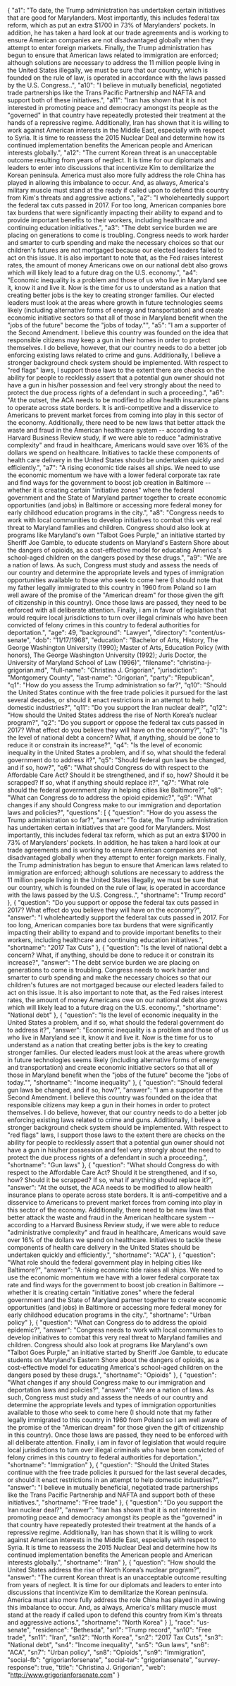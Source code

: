 {
  "a1": "To date, the Trump administration has undertaken certain initiatives that are good for Marylanders. Most importantly, this includes federal tax reform, which as put an extra $1700 in 73% of Marylanders' pockets. In addition, he has taken a hard look at our trade agreements and is working to ensure American companies are not disadvantaged globally when they attempt to enter foreign markets. Finally, the Trump administration has begun to ensure that American laws related to immigration are enforced; although solutions are necessary to address the 11 million people living in the United States illegally, we must be sure that our country, which is founded on the rule of law, is operated in accordance with the laws passed by the U.S. Congress..",
  "a10": "I believe in mutually beneficial, negotiated trade partnerships like the Trans Pacific Partnership and NAFTA and support both of these initiatives.",
  "a11": "Iran has shown that it is not interested in promoting peace and democracy amongst its people as the \"governed\" in that country have repeatedly protested their treatment at the hands of a repressive regime. Additionally, Iran has shown that it is willing to work against American interests in the Middle East, especially with respect to Syria. It is time to reassess the 2015 Nuclear Deal and determine how its continued implementation benefits the American people and American interests globally.",
  "a12": "The current Korean threat is an unacceptable outcome resulting from years of neglect. It is time for our diplomats and leaders to enter into discussions that incentivize Kim to demilitarize the Korean peninsula. America must also more fully address the role China has played in allowing this imbalance to occur. And, as always, America's military muscle must stand at the ready if called upon to defend this country from Kim's threats and aggressive actions.",
  "a2": "I wholeheartedly support the federal tax cuts passed in 2017. For too long, American companies bore tax burdens that were significantly impacting their ability to expand and to provide important benefits to their workers, including healthcare and continuing education initiatives.",
  "a3": "The debt service burden we are placing on generations to come is troubling. Congress needs to work harder and smarter to curb spending and make the necessary choices so that our children's futures are not mortgaged because our elected leaders failed to act on this issue. It is also important to note that, as the Fed raises interest rates, the amount of money Americans owe on our national debt also grows which will likely lead to a future drag on the U.S. economy.",
  "a4": "Economic inequality is a problem and those of us who live in Maryland see it, know it and live it. Now is the time for us to understand as a nation that creating better jobs is the key to creating stronger families. Our elected leaders must look at the areas where growth in future technologies seems likely (including alternative forms of energy and transportation) and create economic initiative sectors so that all of those in Maryland benefit when the \"jobs of the future\" become the \"jobs of today.\"",
  "a5": "I am a supporter of the Second Amendment. I believe this country was founded on the idea that responsible citizens may keep a gun in their homes in order to protect themselves. I do believe, however, that our country needs to do a better job enforcing existing laws related to crime and guns. Additionally, I believe a stronger background check system should be implemented. With respect to \"red flags\" laws, I support those laws to the extent there are checks on the ability for people to recklessly assert that a potential gun owner should not have a gun in his/her possession and feel very strongly about the need to protect the due process rights of a defendant in such a proceeding.",
  "a6": "At the outset, the ACA needs to be modified to allow health insurance plans to operate across state borders. It is anti-competitive and a disservice to Americans to prevent market forces from coming into play in this sector of the economy. Additionally, there need to be new laws that better attack the waste and fraud in the American healthcare system -- according to a Harvard Business Review study, if we were able to reduce \"administrative complexity\" and fraud in healthcare, Americans would save over 16% of the dollars we spend on healthcare. Initiatives to tackle these components of health care delivery in the United States should be undertaken quickly and efficiently.",
  "a7": "A rising economic tide raises all ships. We need to use the economic momentum we have with a lower federal corporate tax rate and find ways for the government to boost job creation in Baltimore -- whether it is creating certain \"initiative zones\" where the federal government and the State of Maryland partner together to create economic opportunities (and jobs) in Baltimore or accessing more federal money for early childhood education programs in the city.",
  "a8": "Congress needs to work with local communities to develop initiatives to combat this very real threat to Maryland families and children. Congress should also look at programs like Maryland's own \"Talbot Goes Purple,\" an initiative started by Sheriff Joe Gamble, to educate students on Maryland's Eastern Shore about the dangers of opioids, as a cost-effective model for educating America's school-aged children on the dangers posed by these drugs.",
  "a9": "We are a nation of laws. As such, Congress must study and assess the needs of our country and determine the appropriate levels and types of immigration opportunities available to those who seek to come here (I should note that my father legally immigrated to this country in 1960 from Poland so I am well aware of the promise of the \"American dream\" for those given the gift of citizenship in this country). Once those laws are passed, they need to be enforced with all deliberate attention. Finally, i am in favor of legislation that would require local jurisdictions to turn over illegal criminals who have been convicted of felony crimes in this country to federal authorities for deportation.",
  "age": 49,
  "background": "Lawyer",
  "directory": "content/us-senate",
  "dob": "11/17/1968",
  "education": "Bachelor of Arts, History, The George Washington University (1990); Master of Arts, Education Policy (with honors), The George Washington University (1992); Juris Doctor, the University of Maryland School of Law (1996)",
  "filename": "christina-j-grigorian.md",
  "full-name": "Christina J. Grigorian",
  "jurisdiction": "Montgomery County",
  "last-name": "Grigorian",
  "party": "Republican",
  "q1": "How do you assess the Trump administration so far?",
  "q10": "Should the United States continue with the free trade policies it pursued for the last several decades, or should it enact restrictions in an attempt to help domestic industries?",
  "q11": "Do you support the Iran nuclear deal?",
  "q12": "How should the United States address the rise of North Korea’s nuclear program?",
  "q2": "Do you support or oppose the federal tax cuts passed in 2017? What effect do you believe they will have on the economy?",
  "q3": "Is the level of national debt a concern? What, if anything, should be done to reduce it or constrain its increase?",
  "q4": "Is the level of economic inequality in the United States a problem, and if so, what should the federal government do to address it?",
  "q5": "Should federal gun laws be changed, and if so, how?",
  "q6": "What should Congress do with respect to the Affordable Care Act? Should it be strengthened, and if so, how? Should it be scrapped? If so, what if anything should replace it?",
  "q7": "What role should the federal government play in helping cities like Baltimore?",
  "q8": "What can Congress do to address the opioid epidemic?",
  "q9": "What changes if any should Congress make to our immigration and deportation laws and policies?",
  "questions": [
    {
      "question": "How do you assess the Trump administration so far?",
      "answer": "To date, the Trump administration has undertaken certain initiatives that are good for Marylanders. Most importantly, this includes federal tax reform, which as put an extra $1700 in 73% of Marylanders' pockets. In addition, he has taken a hard look at our trade agreements and is working to ensure American companies are not disadvantaged globally when they attempt to enter foreign markets. Finally, the Trump administration has begun to ensure that American laws related to immigration are enforced; although solutions are necessary to address the 11 million people living in the United States illegally, we must be sure that our country, which is founded on the rule of law, is operated in accordance with the laws passed by the U.S. Congress..",
      "shortname": "Trump record"
    },
    {
      "question": "Do you support or oppose the federal tax cuts passed in 2017? What effect do you believe they will have on the economy?",
      "answer": "I wholeheartedly support the federal tax cuts passed in 2017. For too long, American companies bore tax burdens that were significantly impacting their ability to expand and to provide important benefits to their workers, including healthcare and continuing education initiatives.",
      "shortname": "2017 Tax Cuts"
    },
    {
      "question": "Is the level of national debt a concern? What, if anything, should be done to reduce it or constrain its increase?",
      "answer": "The debt service burden we are placing on generations to come is troubling. Congress needs to work harder and smarter to curb spending and make the necessary choices so that our children's futures are not mortgaged because our elected leaders failed to act on this issue. It is also important to note that, as the Fed raises interest rates, the amount of money Americans owe on our national debt also grows which will likely lead to a future drag on the U.S. economy.",
      "shortname": "National debt"
    },
    {
      "question": "Is the level of economic inequality in the United States a problem, and if so, what should the federal government do to address it?",
      "answer": "Economic inequality is a problem and those of us who live in Maryland see it, know it and live it. Now is the time for us to understand as a nation that creating better jobs is the key to creating stronger families. Our elected leaders must look at the areas where growth in future technologies seems likely (including alternative forms of energy and transportation) and create economic initiative sectors so that all of those in Maryland benefit when the \"jobs of the future\" become the \"jobs of today.\"",
      "shortname": "Income inequality"
    },
    {
      "question": "Should federal gun laws be changed, and if so, how?",
      "answer": "I am a supporter of the Second Amendment. I believe this country was founded on the idea that responsible citizens may keep a gun in their homes in order to protect themselves. I do believe, however, that our country needs to do a better job enforcing existing laws related to crime and guns. Additionally, I believe a stronger background check system should be implemented. With respect to \"red flags\" laws, I support those laws to the extent there are checks on the ability for people to recklessly assert that a potential gun owner should not have a gun in his/her possession and feel very strongly about the need to protect the due process rights of a defendant in such a proceeding.",
      "shortname": "Gun laws"
    },
    {
      "question": "What should Congress do with respect to the Affordable Care Act? Should it be strengthened, and if so, how? Should it be scrapped? If so, what if anything should replace it?",
      "answer": "At the outset, the ACA needs to be modified to allow health insurance plans to operate across state borders. It is anti-competitive and a disservice to Americans to prevent market forces from coming into play in this sector of the economy. Additionally, there need to be new laws that better attack the waste and fraud in the American healthcare system -- according to a Harvard Business Review study, if we were able to reduce \"administrative complexity\" and fraud in healthcare, Americans would save over 16% of the dollars we spend on healthcare. Initiatives to tackle these components of health care delivery in the United States should be undertaken quickly and efficiently.",
      "shortname": "ACA"
    },
    {
      "question": "What role should the federal government play in helping cities like Baltimore?",
      "answer": "A rising economic tide raises all ships. We need to use the economic momentum we have with a lower federal corporate tax rate and find ways for the government to boost job creation in Baltimore -- whether it is creating certain \"initiative zones\" where the federal government and the State of Maryland partner together to create economic opportunities (and jobs) in Baltimore or accessing more federal money for early childhood education programs in the city.",
      "shortname": "Urban policy"
    },
    {
      "question": "What can Congress do to address the opioid epidemic?",
      "answer": "Congress needs to work with local communities to develop initiatives to combat this very real threat to Maryland families and children. Congress should also look at programs like Maryland's own \"Talbot Goes Purple,\" an initiative started by Sheriff Joe Gamble, to educate students on Maryland's Eastern Shore about the dangers of opioids, as a cost-effective model for educating America's school-aged children on the dangers posed by these drugs.",
      "shortname": "Opioids"
    },
    {
      "question": "What changes if any should Congress make to our immigration and deportation laws and policies?",
      "answer": "We are a nation of laws. As such, Congress must study and assess the needs of our country and determine the appropriate levels and types of immigration opportunities available to those who seek to come here (I should note that my father legally immigrated to this country in 1960 from Poland so I am well aware of the promise of the \"American dream\" for those given the gift of citizenship in this country). Once those laws are passed, they need to be enforced with all deliberate attention. Finally, i am in favor of legislation that would require local jurisdictions to turn over illegal criminals who have been convicted of felony crimes in this country to federal authorities for deportation.",
      "shortname": "Immigration"
    },
    {
      "question": "Should the United States continue with the free trade policies it pursued for the last several decades, or should it enact restrictions in an attempt to help domestic industries?",
      "answer": "I believe in mutually beneficial, negotiated trade partnerships like the Trans Pacific Partnership and NAFTA and support both of these initiatives.",
      "shortname": "Free trade"
    },
    {
      "question": "Do you support the Iran nuclear deal?",
      "answer": "Iran has shown that it is not interested in promoting peace and democracy amongst its people as the \"governed\" in that country have repeatedly protested their treatment at the hands of a repressive regime. Additionally, Iran has shown that it is willing to work against American interests in the Middle East, especially with respect to Syria. It is time to reassess the 2015 Nuclear Deal and determine how its continued implementation benefits the American people and American interests globally.",
      "shortname": "Iran"
    },
    {
      "question": "How should the United States address the rise of North Korea’s nuclear program?",
      "answer": "The current Korean threat is an unacceptable outcome resulting from years of neglect. It is time for our diplomats and leaders to enter into discussions that incentivize Kim to demilitarize the Korean peninsula. America must also more fully address the role China has played in allowing this imbalance to occur. And, as always, America's military muscle must stand at the ready if called upon to defend this country from Kim's threats and aggressive actions.",
      "shortname": "North Korea"
    }
  ],
  "race": "us-senate",
  "residence": "Bethesda",
  "sn1": "Trump record",
  "sn10": "Free trade",
  "sn11": "Iran",
  "sn12": "North Korea",
  "sn2": "2017 Tax Cuts",
  "sn3": "National debt",
  "sn4": "Income inequality",
  "sn5": "Gun laws",
  "sn6": "ACA",
  "sn7": "Urban policy",
  "sn8": "Opioids",
  "sn9": "Immigration",
  "social-fb": "grigorianforsenate",
  "social-tw": "grigoriansenate",
  "survey-response": true,
  "title": "Christina J. Grigorian",
  "web": "http://www.grigorianforsenate.com"
}
